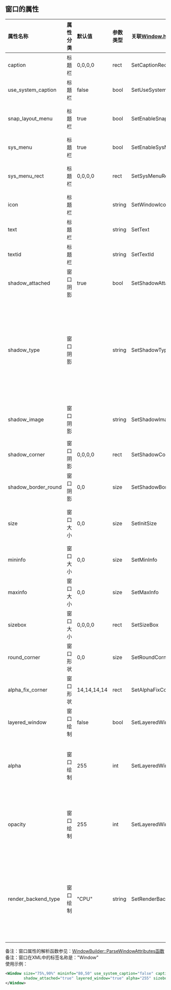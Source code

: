 ﻿## 窗口的属性
| 属性名称          | 属性分类| 默认值  |参数类型| 关联[Window.h](../duilib/Core/Window.h)中的函数| 用途 |
| :---              | :---    | :---    | :---   |:---                     |:--- |
| caption           | 标题栏  | 0,0,0,0 | rect   | SetCaptionRect          |窗口可拖动的标题栏大小的边距, 最后一个参数是指离上边框的距离,如(0,0,0,36) |
| use_system_caption| 标题栏  | false   | bool   | SetUseSystemCaption     |设置是否使用系统标题栏 |
| snap_layout_menu  | 标题栏  | true    | bool   | SetEnableSnapLayoutMenu |是否支持显示贴靠布局菜单（Windows 11新功能：通过将鼠标悬停在窗口的最大化按钮上或按 Win + Z，可以轻松访问对齐布局。） |
| sys_menu          | 标题栏  | true    | bool   | SetEnableSysMenu        |在右键点击标题栏时，是否显示系统的窗口菜单（可进行调整窗口状态，关闭窗口等操作）|
| sys_menu_rect     | 标题栏  | 0,0,0,0 | rect   | SetSysMenuRect          | 窗口菜单区域，在窗口标题栏的左上角（双击该区域可退出窗口，点击显示系统的窗口菜单），该功能若XML中无设置，默认是关闭的 |
| icon              | 标题栏  |         | string | SetWindowIcon           |设置窗口的图标文件路径，支持ico格式 |
| text              | 标题栏  |         | string | SetText                 |窗体标题字符串|
| textid            | 标题栏  |         | string | SetTextId               |窗体标题字符串的ID, ID在多语言文件中指定, 如(STRID_MIANWINDOW_TITLE) |
| shadow_attached   | 窗口阴影| true    | bool   | SetShadowAttached       |窗口是否附加阴影效果,如(true) |
| shadow_type       | 窗口阴影|         | string | SetShadowType           |设置窗口的阴影类型：<br> "default", 默认阴影 <br> "big", 大阴影，直角（适合普通窗口）<br> "big_round", 大阴影，圆角（适合普通窗口）<br> "small", 小阴影，直角（适合普通窗口）<br> "small_round", 小阴影，圆角（适合普通窗口）<br> "menu", 小阴影，直角（适合弹出式窗口，比如菜单等）<br> "menu_round", 小阴影，圆角（适合弹出式窗口，比如菜单等）<br> "none", 无阴影|
| shadow_image      | 窗口阴影|         | string | SetShadowImage          |使用自定义的阴影素材去代替默认的阴影效果，设置的路径要注意相对路径以及九宫格属性，如(file='../public/shadow/shadow_big.svg' corner='64,64,68,70') |
| shadow_corner     | 窗口阴影| 0,0,0,0 | rect   | SetShadowCorner         |设置了shadowimage属性后，设置此属性来指定阴影素材的九宫格描述 |
| shadow_border_round| 窗口阴影| 0,0    | size   | SetShadowBorderRound    |设置了shadowimage属性后，设置此属性来指定阴影的圆角属性 |
| size              | 窗口大小| 0,0     | size   | SetInitSize             |窗口的初始化大小, 支持的格式：size="1200,800", 或者size="50%,50%", 或者size="1200,50%", size="50%,800"，百分比是指屏幕宽度或者高度的百分比 |
| mininfo           | 窗口大小| 0,0     | size   | SetMinInfo              |窗口最小大小, 如(320,240) |
| maxinfo           | 窗口大小| 0,0     | size   | SetMaxInfo              |窗口最大大小, 如(1600,1200) |
| sizebox           | 窗口大小| 0,0,0,0 | rect   | SetSizeBox              |窗口可拖动改变窗口大小的边距, 如(4,4,6,6) |
| round_corner      | 窗口形状| 0,0     | size   | SetRoundCorner          |窗口圆角大小, 如(4,4) |
| alpha_fix_corner  | 窗口形状|14,14,14,14| rect | SetAlphaFixCorner       |窗口圆角的透明通道修补范围 |
| layered_window    | 窗口绘制| false   | bool   | SetLayeredWindow        |设置是否为层窗口 |
| alpha             | 窗口绘制| 255     | int    | SetLayeredWindowAlpha   |设置透明度数值[0, 255]，当 alpha 为 0 时，窗口是完全透明的。 当 alpha 为 255 时，窗口是不透明的。<br>仅当layered_window="true"时有效，<br>该参数在UpdateLayeredWindow函数中作为参数使用(BLENDFUNCTION.SourceConstantAlpha)|
| opacity           | 窗口绘制| 255     | int    | SetLayeredWindowOpacity |设置透不明度数值[0, 255]，当 opacity 为 0 时，窗口是完全透明的。 当 opacity 为 255 时，窗口是不透明的。<br> 仅当IsLayeredWindow()为true的时候有效，所以如果当前不是分层窗口，内部会自动设置为分层窗口 <br>该参数在SetLayeredWindowAttributes函数中作为参数使用(bAlpha)|
| render_backend_type|窗口绘制| "CPU"   | string |SetRenderBackendType     | "CPU": CPU绘制 <br> "GL": 使用OpenGL绘制 <br> 注意事项: <br> （1）一个线程内，只允许有一个窗口使用OpenGL绘制，否则会出现导致程序崩溃的问题 <br> （2）OpenGL绘制的窗口，不能是分层窗口（即带有WS_EX_LAYERED属性的窗口）<br> （3）使用OpenGL的窗口，每次绘制都是绘制整个窗口，不支持局部绘制，所以不一定比使用CPU绘制的情况下性能更好|

备注：窗口属性的解析函数参见：[WindowBuilder::ParseWindowAttributes函数](../duilib/Core/WindowBuilder.cpp)    
备注：窗口在XML中的标签名称是："Window"     
使用示例：    
```xml
<Window size="75%,90%" mininfo="80,50" use_system_caption="false" caption="0,0,0,36"
        shadow_attached="true" layered_window="true" alpha="255" sizebox="4,4,4,4">
</Window>
```